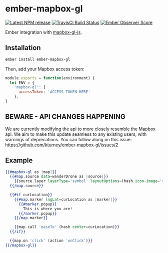 # ember-mapbox-gl

[![Latest NPM release][npm-badge]][npm-badge-url]
[![TravisCI Build Status][travis-badge]][travis-badge-url]
[![Ember Observer Score][ember-observer-badge]][ember-observer-url]

[npm-badge]: https://img.shields.io/npm/v/ember-mapbox-gl.svg
[npm-badge-url]: https://www.npmjs.com/package/ember-mapbox-gl
[travis-badge]: https://img.shields.io/travis/kturney/ember-mapbox-gl/master.svg
[travis-badge-url]: https://travis-ci.org/kturney/ember-mapbox-gl
[ember-observer-badge]: http://emberobserver.com/badges/ember-mapbox-gl.svg
[ember-observer-url]: http://emberobserver.com/addons/ember-mapbox-gl

Ember integration with [mapbox-gl-js](https://www.mapbox.com/mapbox-gl-js/api/).

## Installation

```sh
ember install ember-mapbox-gl
```

Then, add your Mapbox access token: 
```javascript
module.exports = function(environment) {
  let ENV = {
    'mapbox-gl': {
      accessToken: 'ACCESS TOKEN HERE'
    },
}
```

## BEWARE - API CHANGES HAPPENING
We are currently modifying the api to more closely resemble the Mapbox api. We aim to make this update seamless to any existing users, with warnings of deprecations. You can follow along on this issue: https://github.com/kturney/ember-mapbox-gl/issues/2

## Example

```handlebars
{{#mapbox-gl as |map|}}
  {{#map.source data=wanderDrone as |source|}}
    {{source.layer layerType='symbol' layoutOptions=(hash icon-image='rocket-15')}}
  {{/map.source}}

  {{#if curLocation}}
    {{#map.marker lngLat=curLocation as |marker|}}
      {{#marker.popup}}
        This is where you are!
      {{/marker.popup}}
    {{/map.marker}}

    {{map.call 'easeTo' (hash center=curLocation)}}
  {{/if}}

  {{map.on 'click' (action 'onClick')}}
{{/mapbox-gl}}
```
